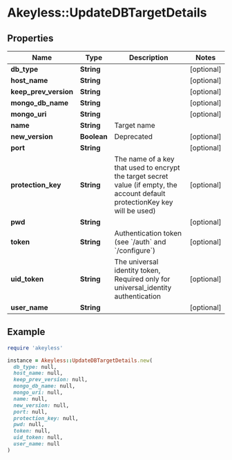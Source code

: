 # Akeyless::UpdateDBTargetDetails

## Properties

| Name | Type | Description | Notes |
| ---- | ---- | ----------- | ----- |
| **db_type** | **String** |  | [optional] |
| **host_name** | **String** |  | [optional] |
| **keep_prev_version** | **String** |  | [optional] |
| **mongo_db_name** | **String** |  | [optional] |
| **mongo_uri** | **String** |  | [optional] |
| **name** | **String** | Target name |  |
| **new_version** | **Boolean** | Deprecated | [optional] |
| **port** | **String** |  | [optional] |
| **protection_key** | **String** | The name of a key that used to encrypt the target secret value (if empty, the account default protectionKey key will be used) | [optional] |
| **pwd** | **String** |  | [optional] |
| **token** | **String** | Authentication token (see &#x60;/auth&#x60; and &#x60;/configure&#x60;) | [optional] |
| **uid_token** | **String** | The universal identity token, Required only for universal_identity authentication | [optional] |
| **user_name** | **String** |  | [optional] |

## Example

```ruby
require 'akeyless'

instance = Akeyless::UpdateDBTargetDetails.new(
  db_type: null,
  host_name: null,
  keep_prev_version: null,
  mongo_db_name: null,
  mongo_uri: null,
  name: null,
  new_version: null,
  port: null,
  protection_key: null,
  pwd: null,
  token: null,
  uid_token: null,
  user_name: null
)
```

